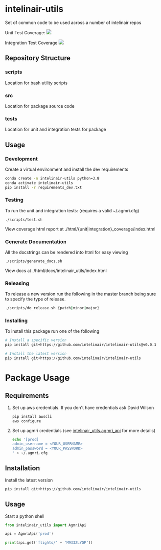 # intelinair-utils

Set of common code to be used across a number of intelinair repos

Unit Test Coverage: ![](./assets/unit-coverage.svg)

Integration Test Coverage ![](./assets/integration-coverage.svg)

## Repository Structure

### scripts

Location for bash utility scripts

###  src

Location for package source code

### tests

Location for unit and integration tests for package

## Usage

### Development

Create a virtual environment and install the dev requirements

```bash
conda create -n intelinair-utils python=3.8
conda activate intelinair-utils
pip install -r requirements_dev.txt
```

### Testing

To run the unit and integration tests: (requires a valid ~/.agmri.cfg)

```bash
./scripts/test.sh
```

View coverage html report at ./html/{unit|integration}_coverage/index.html

### Generate Documentation

All the docstrings can be rendered into html for easy viewing

```bash
./scripts/generate_docs.sh
```

View docs at ./html/docs/intelinair_utils/index.html

### Releasing

To release a new version run the following in the master branch being sure to specify the type of release.

```bash
./scripts/do_release.sh {patch|minor|major}
```

### Installing

To install this package run one of the following

```bash
# Install a specific version
pip install git+https://github.com/intelinair/intelinair-utils@v0.0.1

# Install the latest version
pip install git+https://github.com/intelinair/intelinair-utils
```

# Package Usage

## Requirements

1. Set up aws credentials. If you don't have credentials ask David Wilson
    ```bash
    pip install awscli
    aws configure
    ```
1. Set up agmri credentials (see [intelinair_utils.agmri_api](../src/intelinair_utils/agmri_api.py) for more details)
    ```bash
    echo '[prod]
    admin_username = <YOUR_USERNAME>
    admin_password = <YOUR_PASSWORD>
    ' > ~/.agmri.cfg
    ```

## Installation 

Install the latest version

```bash
pip install git+https://github.com/intelinair/intelinair-utils
```

## Usage

Start a python shell

```python
from intelinair_utils import AgmriApi

api = AgmriApi('prod')

print(api.get('flights/' + 'M933ZLYGP'))
```
